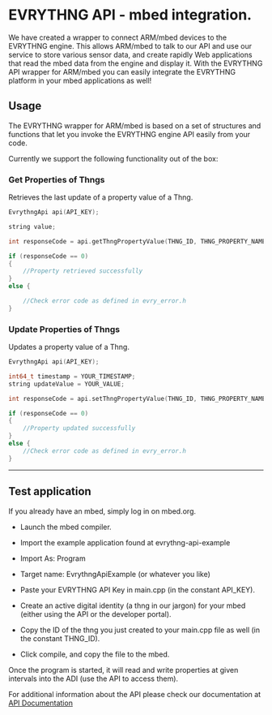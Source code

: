 EVRYTHNG API - mbed integration.
=============================================================
We have created a wrapper to connect ARM/mbed devices to the EVRYTHNG engine. This allows ARM/mbed to talk to our API and use our service to store various sensor data, and create rapidly Web applications that read the mbed data from the engine and display it. With the EVRYTHNG API wrapper for ARM/mbed you can easily integrate the EVRYTHNG platform in your mbed applications as well!

## Usage ##

The EVRYTHNG wrapper for ARM/mbed is based on a set of structures and functions that let you invoke the EVRYTHNG engine API easily from your code.

Currently we support the following functionality out of the box:

### Get Properties of Thngs ###
Retrieves the last update of a property value of a Thng.
```c
EvrythngApi api(API_KEY);

string value;

int responseCode = api.getThngPropertyValue(THNG_ID, THNG_PROPERTY_NAME, value);

if (responseCode == 0)
{
    //Property retrieved successfully
}
else {

    //Check error code as defined in evry_error.h
}
```
### Update Properties of Thngs ###
Updates a property value of a Thng.
```c
EvrythngApi api(API_KEY);

int64_t timestamp = YOUR_TIMESTAMP;
string updateValue = YOUR_VALUE;

int responseCode = api.setThngPropertyValue(THNG_ID, THNG_PROPERTY_NAME, updateValue, timestamp);

if (responseCode == 0)
{
    //Property updated successfully
}
else {
    //Check error code as defined in evry_error.h
}

```
----------
## Test application ##

If you already have an mbed, simply log in on mbed.org.

- Launch the mbed compiler.
- Import the example application found at evrythng-api-example 
 - Import As: Program
 - Target name: EvrythngApiExample (or whatever you like)


- Paste your EVRYTHNG API Key in main.cpp (in the constant API_KEY).
- Create an active digital identity (a thng in our jargon) for your mbed (either using the API or the developer portal).
- Copy the ID of the thng you just created to your main.cpp file as well (in the constant THNG_ID).
- Click compile, and copy the file to the mbed.

Once the program is started, it will read and write properties at given intervals into the ADI (use the API to access them).

For additional information about the API please check our documentation at [API Documentation](https://dev.evrythng.com/documentation/api)